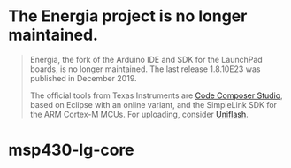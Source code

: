# The Energia project is no longer maintained.

> Energia, the fork of the Arduino IDE and SDK for the LaunchPad boards, is no longer maintained. The last release 1.8.10E23 was published in December 2019.
>
> The official tools from Texas Instruments are [Code Composer Studio](https://www.ti.com/tool/CCSTUDIO), based on Eclipse with an online variant, and the SimpleLink SDK for the ARM Cortex-M MCUs. For uploading, consider [Uniflash](https://www.ti.com/tool/UNIFLASH).


# msp430-lg-core
